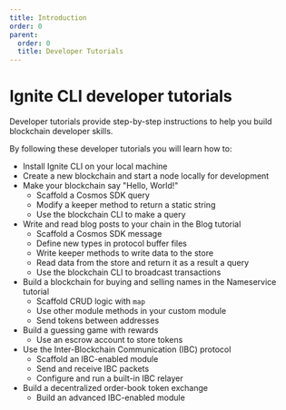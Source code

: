 ```yaml
---
title: Introduction
order: 0
parent:
  order: 0
  title: Developer Tutorials
---
```


# Ignite CLI developer tutorials

Developer tutorials provide step-by-step instructions to help you build blockchain developer skills. 

By following these developer tutorials you will learn how to:

* Install Ignite CLI on your local machine
* Create a new blockchain and start a node locally for development
* Make your blockchain say "Hello, World!"
  * Scaffold a Cosmos SDK query
  * Modify a keeper method to return a static string
  * Use the blockchain CLI to make a query
* Write and read blog posts to your chain in the Blog tutorial
  * Scaffold a Cosmos SDK message
  * Define new types in protocol buffer files
  * Write keeper methods to write data to the store
  * Read data from the store and return it as a result a query
  * Use the blockchain CLI to broadcast transactions
* Build a blockchain for buying and selling names in the Nameservice tutorial
  * Scaffold CRUD logic with `map`
  * Use other module methods in your custom module
  * Send tokens between addresses
* Build a guessing game with rewards 
  * Use an escrow account to store tokens
* Use the Inter-Blockchain Communication (IBC) protocol
  * Scaffold an IBC-enabled module
  * Send and receive IBC packets
  * Configure and run a built-in IBC relayer
* Build a decentralized order-book token exchange
  * Build an advanced IBC-enabled module


